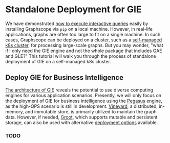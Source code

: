 # Standalone Deployment for GIE

We have demonstrated [how to execute interactive queries](./getting_started.md) easily by installing Graphscope via `pip` on a local machine. However, in real-life applications, graphs are often too large to fit on a single machine. In such cases, Graphscope can be deployed on a cluster, such as a [self-managed k8s cluster](../deploy_graphscope_on_self_managed_k8s.md), for processing large-scale graphs. But you may wonder, "what if I only need the GIE engine and not the whole package that includes GAE and GLE?" This tutorial will walk you through the process of standalone deployment of GIE on a self-managed k8s cluster.

## Deploy GIE for Business Intelligence
[The architecture of GIE](./design_of_gie.md) reveals the potential to use diverse computing engines for various application scenarios. Presently, we will only focus on the deployment of GIE for business intelligence using the [Pegasus](../overview/glossary.md) engine, as the high-QPS scenario is still in development. [Vineyard](https://v6d.io), a distributed, in-memory, and immutable store, is primarily utilized to maintain the graph data. However, if needed, [Groot](../storage_engine/groot.md), which supports mutable and persistent storage, can also be used with alternative [deployment options](./deployment_on_groot.md) available.

### TODO
